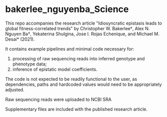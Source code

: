 # bakerlee_nguyenba_Science

This repo accompanies the research article "Idiosyncratic epistasis leads to global fitness-correlated trends" by Christopher W. Bakerlee†, Alex N. Nguyen Ba†, Yekaterina Shulgina, Jose I. Rojas Echenique, and Michael M. Desai* (2021).

It contains example pipelines and minimal code necessary for:

1. processing of raw sequencing reads into inferred genotype and phenotype data;
2. inference of epistatic model coefficients.

The code is not expected to be readily functional to the user, as dependencies, paths and hardcoded values would need to be appropriately adjusted.

Raw sequencing reads were uploaded to NCBI SRA

Supplementary files are included with the published research article.
